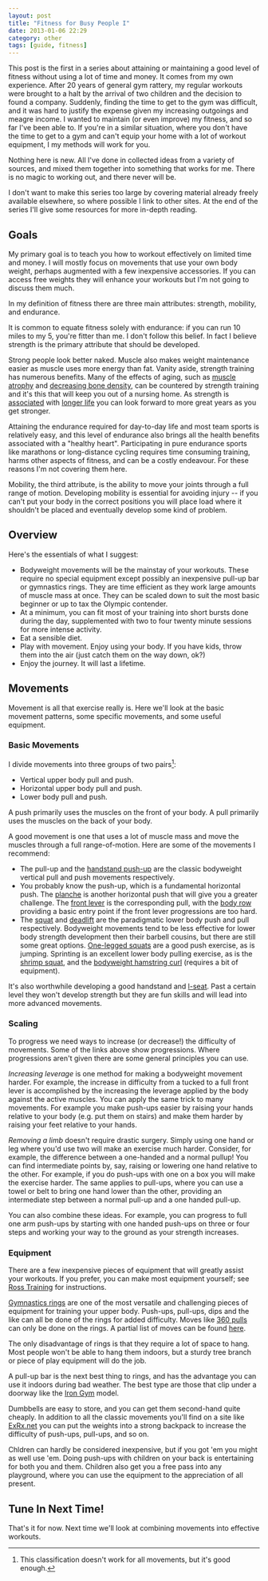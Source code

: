 ```yaml
---
layout: post
title: "Fitness for Busy People I"
date: 2013-01-06 22:29
category: other
tags: [guide, fitness]
---
```


This post is the first in a series about attaining or maintaining a good level of fitness without using a lot of time and money. It comes from my own experience. After 20 years of general gym rattery, my regular workouts were brought to a halt by the arrival of two children and the decision to found a company. Suddenly, finding the time to get to the gym was difficult, and it was hard to justify the expense given my increasing outgoings and meagre income. I wanted to maintain (or even improve) my fitness, and so far I've been able to. If you're in a similar situation, where you don't have the time to get to a gym and can't equip your home with a lot of workout equipment, I my methods will work for you.

Nothing here is new. All I've done in collected ideas from a variety of sources, and mixed them together into something that works for me. There is no magic to working out, and there never will be.

I don't want to make this series too large by covering material already freely available elsewhere, so where possible I link to other sites. At the end of the series I'll give some resources for more in-depth reading.

## Goals

My primary goal is to teach you how to workout effectively on limited time and money. I will mostly focus on movements that use your own body weight, perhaps augmented with a few inexpensive accessories. If you can access free weights they will enhance your workouts but I'm not going to discuss them much.

In my definition of fitness there are three main attributes: strength, mobility, and endurance.

It is common to equate fitness solely with endurance: if you can run 10 miles to my 5, you're fitter than me. I don't follow this belief. In fact I believe strength is the primary attribute that should be developed.

Strong people look better naked.  Muscle also makes weight maintenance easier as muscle uses more energy than fat. Vanity aside, strength training has numerous benefits. Many of the effects of aging, such as [muscle atrophy](http://www.ncbi.nlm.nih.gov/pubmed/18347672) and [decreasing bone density](http://www.ncbi.nlm.nih.gov/pubmed/19453205), can be countered by strength training and it's this that will keep you out of a nursing home. As strength is [associated](http://www.bmj.com/content/345/bmj.e7279) with [longer life](http://www.bmj.com/content/337/bmj.a439.full) you can look forward to more great years as you get stronger.

Attaining the endurance required for day-to-day life and most team sports is relatively easy, and this level of endurance also brings all the health benefits associated with a "healthy heart". Participating in pure endurance sports like marathons or long-distance cycling requires time consuming training, harms other aspects of fitness, and can be a costly endeavour. For these reasons I'm not covering them here.

Mobility, the third attribute, is the ability to move your joints through a full range of motion. Developing mobility is essential for avoiding injury -- if you can't put your body in the correct positions you will place load where it shouldn't be placed and eventually develop some kind of problem.

## Overview

Here's the essentials of what I suggest:

- Bodyweight movements will be the mainstay of your workouts. These require no special equipment except possibly an inexpensive pull-up bar or gymnastics rings. They are time efficient as they work large amounts of muscle mass at once.  They can be scaled down to suit the most basic beginner or up to tax the Olympic contender.
- At a minimum, you can fit most of your training into short bursts done during the day, supplemented with two to four twenty minute sessions for more intense activity.
- Eat a sensible diet.
- Play with movement. Enjoy using your body. If you have kids, throw them into the air (just catch them on the way down, ok?)
- Enjoy the journey. It will last a lifetime.


## Movements

Movement is all that exercise really is. Here we'll look at the basic movement patterns, some specific movements, and some useful equipment.

### Basic Movements

I divide movements into three groups of two pairs[^not-exhaustive]:

- Vertical upper body pull and push.
- Horizontal upper body pull and push.
- Lower body pull and push.

[^not-exhaustive]: This classification doesn't work for all movements, but it's good enough.

A push primarily uses the muscles on the front of your body. A pull primarily uses the muscles on the back of your body.

A good movement is one that uses a lot of muscle mass and move the muscles through a full range-of-motion. Here are some of the movements I recommend:

- The pull-up and the [handstand push-up](http://www.beastskills.com/handstand-pushups-beginner/) are the classic bodyweight vertical pull and push movements respectively.
- You probably know the push-up, which is a fundamental horizontal push. The [planche](http://www.dragondoor.com/articles/building-an-olympic-body-through-bodyweight-conditioning/default.aspx) is another horizontal push that will give you a greater challenge. The [front lever](http://www.dragondoor.com/articles/building-an-olympic-body-through-bodyweight-conditioning/default.aspx) is the corresponding pull, with the [body row](http://www.exrx.net/WeightExercises/BackGeneral/BWSupineRow.html) providing a basic entry point if the front lever progressions are too hard.
- The [squat](http://www.exrx.net/WeightExercises/Quadriceps/BBSquat.html) and [deadlift](http://www.exrx.net/WeightExercises/GluteusMaximus/BBDeadlift.html) are the paradigmatic lower body push and pull respectively. Bodyweight movements tend to be less effective for lower body strength development then their barbell cousins, but there are still some great options. [One-legged squats](http://www.beastskills.com/one-legged-squat-the-pistol/) are a good push exercise, as is jumping. Sprinting is an excellent lower body pulling exercise, as is the [shrimp squat](http://idoportal.blogspot.co.uk/2009/08/explosive-leg-workout.html), and the [bodyweight hamstring curl](http://rosstraining.com/blog/2009/02/14/homemade-hamstring-training/) (requires a bit of equipment).

It's also worthwhile developing a good handstand and [l-seat](http://www.beastskills.com/l-seat/). Past a certain level they won't develop strength but they are fun skills and will lead into more advanced movements.

### Scaling

To progress we need ways to increase (or decrease!) the difficulty of movements. Some of the links above show progressions. Where progressions aren't given there are some general principles you can use.

*Increasing leverage* is one method for making a bodyweight movement harder. For example, the increase in difficulty from a tucked to a full front lever is accomplished by the increasing the leverage applied by the body against the active muscles. You can apply the same trick to many movements. For example you make push-ups easier by raising your hands relative to your body (e.g. put them on stairs) and make them harder by raising your feet relative to your hands.

*Removing a limb* doesn't require drastic surgery. Simply using one hand or leg where you'd use two will make an exercise much harder. Consider, for example, the difference between a one-handed and a normal pullup! You can find intermediate points by, say, raising or lowering one hand relative to the other. For example, if you do push-ups with one on a box you will make the exercise harder. The same applies to pull-ups, where you can use a towel or belt to bring one hand lower than the other, providing an intermediate step between a normal pull-up and a one handed pull-up.

You can also combine these ideas. For example, you can progress to full one arm push-ups by starting with one handed push-ups on three or four steps and working your way to the ground as your strength increases.

### Equipment

There are a few inexpensive pieces of equipment that will greatly assist your workouts. If you prefer, you can make most equipment yourself; see [Ross Training](http://www.rosstraining.com/articles.html) for instructions.

[Gymnastics rings](http://en.wikipedia.org/wiki/Rings_%28gymnastics%29) are one of the most versatile and challenging pieces of equipment for training your upper body. Push-ups, pull-ups, dips and the like can all be done of the rings for added difficulty. Moves like [360 pulls](https://www.gymnasticbodies.com/forum/topic/263-360-pulls-a-multi-plane-pulling-exercise/) can only be done on the rings. A partial list of moves can be found [here](http://www.drillsandskills.com/skills/Rings/).

The only disadvantage of rings is that they require a lot of space to hang. Most people won't be able to hang them indoors, but a sturdy tree branch or piece of play equipment will do the job.

A pull-up bar is the next best thing to rings, and has the advantage you can use it indoors during bad weather. The best type are those that clip under a doorway like the [Iron Gym](http://www.getirongym.com/) model.

Dumbbells are easy to store, and you can get them second-hand quite cheaply. In addition to all the classic movements you'll find on a site like [ExRx.net](http://www.exrx.net/) you can put the weights into a strong backpack to increase the difficulty of push-ups, pull-ups, and so on.

Chldren can hardly be considered inexpensive, but if you got 'em you might as well use 'em. Doing push-ups with children on your back is entertaining for both you and them. Children also get you a free pass into any playground, where you can use the equipment to the appreciation of all present.

## Tune In Next Time!

That's it for now. Next time we'll look at combining movements into effective workouts.
